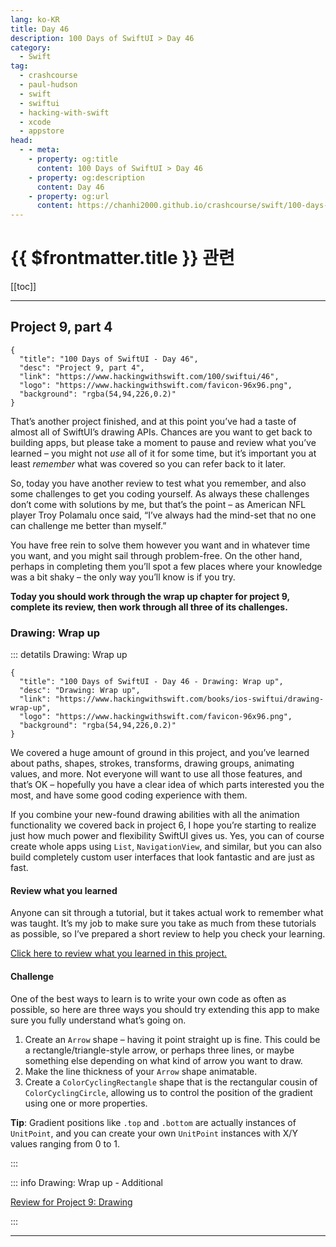 ```yaml
---
lang: ko-KR
title: Day 46
description: 100 Days of SwiftUI > Day 46
category:
  - Swift
tag: 
  - crashcourse
  - paul-hudson
  - swift
  - swiftui
  - hacking-with-swift
  - xcode
  - appstore
head:
  - - meta:
    - property: og:title
      content: 100 Days of SwiftUI > Day 46
    - property: og:description
      content: Day 46
    - property: og:url
      content: https://chanhi2000.github.io/crashcourse/swift/100-days-of-swiftui/46.html
---
```


# {{ $frontmatter.title }} 관련

[[toc]]

---

## Project 9, part 4

```component VPCard
{
  "title": "100 Days of SwiftUI - Day 46",
  "desc": "Project 9, part 4",
  "link": "https://www.hackingwithswift.com/100/swiftui/46",
  "logo": "https://www.hackingwithswift.com/favicon-96x96.png",
  "background": "rgba(54,94,226,0.2)"
}
```

That’s another project finished, and at this point you’ve had a taste of almost all of SwiftUI’s drawing APIs. Chances are you want to get back to building apps, but please take a moment to pause and review what you’ve learned – you might not _use_ all of it for some time, but it’s important you at least _remember_ what was covered so you can refer back to it later.

So, today you have another review to test what you remember, and also some challenges to get you coding yourself. As always these challenges don’t come with solutions by me, but that’s the point – as American NFL player Troy Polamalu once said, “I’ve always had the mind-set that no one can challenge me better than myself.”

You have free rein to solve them however you want and in whatever time you want, and you might sail through problem-free. On the other hand, perhaps in completing them you’ll spot a few places where your knowledge was a bit shaky – the only way you’ll know is if you try.

__Today you should work through the wrap up chapter for project 9, complete its review, then work through all three of its challenges.__

### Drawing: Wrap up

::: detatils Drawing: Wrap up

```component VPCard
{
  "title": "100 Days of SwiftUI - Day 46 - Drawing: Wrap up",
  "desc": "Drawing: Wrap up",
  "link": "https://www.hackingwithswift.com/books/ios-swiftui/drawing-wrap-up",
  "logo": "https://www.hackingwithswift.com/favicon-96x96.png",
  "background": "rgba(54,94,226,0.2)"
}
```

We covered a huge amount of ground in this project, and you’ve learned about paths, shapes, strokes, transforms, drawing groups, animating values, and more. Not everyone will want to use all those features, and that’s OK – hopefully you have a clear idea of which parts interested you the most, and have some good coding experience with them.

If you combine your new-found drawing abilities with all the animation functionality we covered back in project 6, I hope you’re starting to realize just how much power and flexibility SwiftUI gives us. Yes, you can of course create whole apps using `List`, `NavigationView`, and similar, but you can also build completely custom user interfaces that look fantastic and are just as fast.

#### Review what you learned

Anyone can sit through a tutorial, but it takes actual work to remember what was taught. It’s my job to make sure you take as much from these tutorials as possible, so I’ve prepared a short review to help you check your learning.

[Click here to review what you learned in this project.][drawing]

#### Challenge

One of the best ways to learn is to write your own code as often as possible, so here are three ways you should try extending this app to make sure you fully understand what’s going on.

1. Create an `Arrow` shape – having it point straight up is fine. This could be a rectangle/triangle-style arrow, or perhaps three lines, or maybe something else depending on what kind of arrow you want to draw.
2. Make the line thickness of your `Arrow` shape animatable.
3. Create a `ColorCyclingRectangle` shape that is the rectangular cousin of `ColorCyclingCircle`, allowing us to control the position of the gradient using one or more properties.

__Tip__: Gradient positions like `.top` and `.bottom` are actually instances of `UnitPoint`, and you can create your own `UnitPoint` instances with X/Y values ranging from 0 to 1.

:::

::: info Drawing: Wrap up - Additional

[Review for Project 9: Drawing][drawing]

:::

---

<TagLinks />

[drawing]: https://www.hackingwithswift.com/review/ios-swiftui/drawing